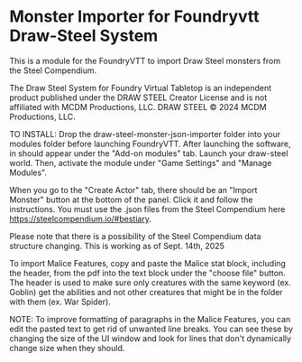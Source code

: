 # Monster Importer for Foundryvtt Draw-Steel System

This is a module for the FoundryVTT to import Draw Steel monsters from the Steel Compendium.





The Draw Steel System for Foundry Virtual Tabletop is an independent product published under the DRAW STEEL Creator License and is not affiliated with MCDM Productions, LLC. DRAW STEEL © 2024 MCDM Productions, LLC.



TO INSTALL: Drop the draw-steel-monster-json-importer folder into your modules folder before launching FoundryVTT.  After launching the software, in should appear under the "Add-on modules" tab.  Launch your draw-steel world.  Then, activate the module under "Game Settings" and "Manage Modules".



When you go to the "Create Actor" tab, there should be an "Import Monster" button at the bottom of the panel.  Click it and follow the instructions.  You must use the .json files from the Steel Compendium here https://steelcompendium.io/#bestiary.



Please note that there is a possibility of the Steel Compendium data structure changing.  This is working as of Sept. 14th, 2025



To import Malice Features, copy and paste the Malice stat block, including the header, from the pdf into the text block under the "choose file" button.  The header is used to make sure only creatures with the same keyword (ex. Goblin) get the abilities and not other creatures that might be in the folder with them (ex. War Spider).



NOTE: To improve formatting of paragraphs in the Malice Features, you can edit the pasted text to get rid of unwanted line breaks.  You can see these by changing the size of the UI window and look for lines that don't dynamically change size when they should.



